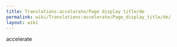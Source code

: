 ```yaml
---
title: Translations:accelerate/Page display title/de
permalink: wiki/Translations:accelerate/Page_display_title/de/
layout: wiki
---
```


accelerate
